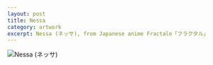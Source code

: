```yaml
---
layout: post
title: Nessa
category: artwork
excerpt: Nessa (ネッサ), from Japanese anime Fractale「フラクタル」
---
```


<p><img src="{{ site.file }}/work/nessa.jpg" alt="Nessa (ネッサ)"></p>